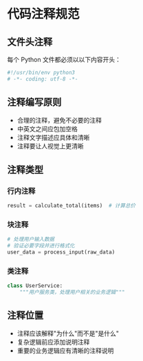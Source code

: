 # 代码注释规范

## 文件头注释

每个 Python 文件都必须以以下内容开头：

```python
#!/usr/bin/env python3
# -*- coding: utf-8 -*-
```

## 注释编写原则

- 合理的注释，避免不必要的注释
- 中英文之间应包加空格
- 注释文字描述应具体和清晰
- 注释要让人视觉上更清晰

## 注释类型

### 行内注释

```python
result = calculate_total(items)  # 计算总价
```

### 块注释

```python
# 处理用户输入数据
# 验证必要字段并进行格式化
user_data = process_input(raw_data)
```

### 类注释

```python
class UserService:
    """用户服务类，处理用户相关的业务逻辑"""
```

## 注释位置

- 注释应该解释"为什么"而不是"是什么"
- 复杂逻辑前应添加说明注释
- 重要的业务逻辑应有清晰的注释说明
